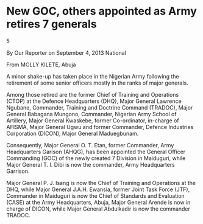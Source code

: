 #  New GOC, others appointed as Army retires 7 generals 

5

By Our Reporter on  September 4, 2013 National

From MOLLY KILETE, Abuja

A minor shake-up has taken place in the Nigerian Army following the retirement of some senior officers mostly in the ranks of major generals.

Among those retired are the former Chief of Training and Operations \(CTOP\) at the Defence Headquarters \(DHQ\), Major General Lawrence Ngubane, Commander, Training and Doctrine Command \(TRADOC\), Major General Babagana Mungono, Commander, Nigerian Army School of Artillery, Major General Kwaskebe, former Co-ordinator, in-charge of AFISMA, Major General Ugwu and former Commander, Defence Industries Corporation \(DICON\), Major General Maduegbunam.

Consequently, Major General O. T. Etan, former Commander, Army Headquarters Garison \(AHQG\), has been appointed the General Officer Commanding \(GOC\) of the newly created 7 Division in Maiduguri, while Major General T. I. Dibi is now the commander, Army Headquarters Garrison.

Major General P. J. Isang is now the Chief of Training and Operations at the DHQ, while Major General J.A.H. Ewansia, former Joint Task Force \(JTF\), Commander in Maiduguri is now the Chief of Standards and Evaluation \(CASE\) at the Army Headquarters, Abuja, Major General Arende is now in charge of DICON, while Major General Abdulkadir is now the commander TRADOC.
